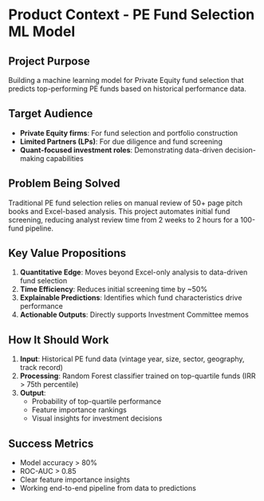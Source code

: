 # Product Context - PE Fund Selection ML Model

## Project Purpose
Building a machine learning model for Private Equity fund selection that predicts top-performing PE funds based on historical performance data.

## Target Audience
- **Private Equity firms**: For fund selection and portfolio construction
- **Limited Partners (LPs)**: For due diligence and fund screening
- **Quant-focused investment roles**: Demonstrating data-driven decision-making capabilities

## Problem Being Solved
Traditional PE fund selection relies on manual review of 50+ page pitch books and Excel-based analysis. This project automates initial fund screening, reducing analyst review time from 2 weeks to 2 hours for a 100-fund pipeline.

## Key Value Propositions
1. **Quantitative Edge**: Moves beyond Excel-only analysis to data-driven fund selection
2. **Time Efficiency**: Reduces initial screening time by ~50%
3. **Explainable Predictions**: Identifies which fund characteristics drive performance
4. **Actionable Outputs**: Directly supports Investment Committee memos

## How It Should Work
1. **Input**: Historical PE fund data (vintage year, size, sector, geography, track record)
2. **Processing**: Random Forest classifier trained on top-quartile funds (IRR > 75th percentile)
3. **Output**: 
   - Probability of top-quartile performance
   - Feature importance rankings
   - Visual insights for investment decisions

## Success Metrics
- Model accuracy > 80%
- ROC-AUC > 0.85
- Clear feature importance insights
- Working end-to-end pipeline from data to predictions
